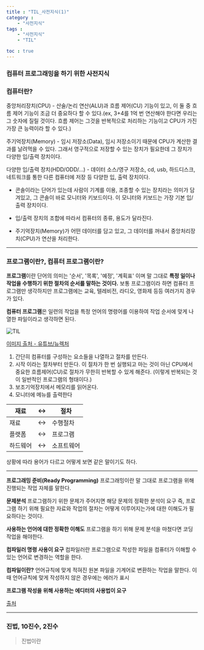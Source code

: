 ```yaml
---
title : "TIL_사전지식(1)"
category : 
    - "사전지식"
tags : 
    - "사전지식"
    - "TIL"

toc : true
---
```

<h3>컴퓨터 프로그래밍을 하기 위한 사전지식</h3>

### 컴퓨터란?

중앙처리장치(CPU) - 산술/논리 연산(ALU)과 흐름 제어(CU) 기능이 있고, 이 둘 중 흐름 제어 기능이 조금 더 중요하다 할 수 있다.(ex, 3+4를 1억 번 연산해야 한다면 우리는 그 숫자에 질릴 것이다. 흐름 제어는 그것을 반복적으로 처리하는 기능이고 CPU가 가진 가장 큰 능력이라 할 수 있다.)

주기억장치(Memory) - 임시 저장소(Data), 임시 저장소이기 때문에 CPU가 계산한 결과를 날려먹을 수 있다. 그래서 영구적으로 저장할 수 있는 장치가 필요한데 그 장치가 다양한 입/출력 장치이다.

다양한 입/출력 장치(HDD/ODD/...) - 데이터 소스/영구 저장소, cd, usb, 하드디스크, 네트워크를 통한 다른 컴퓨터에 저장 등 다양한 입, 출력 장치이다.

*  콘솔이라는 단어가 있는데 사람이 기계를 이용, 조종할 수 있는 장치라는 의미가 담겨있고, 그 콘솔이 바로 모니터와 키보드이다. 이 모니터와 키보드는 가장 기본 입/출력 장치이다.

* 입/출력 장치의 조합에 따라서 컴퓨터의 종류, 용도가 달라진다.

* 주기억장치(Memory)가 어떤 데이터를 담고 있고, 그 데이터를 꺼내서 중앙처리장치(CPU)가 연산을 처리한다.



---

### 프로그램이란?, 컴퓨터 프로그램이란?

<b>프로그램</b>이란 단어의 의미는 '순서', '목록', '예정', '계획표' 이며 말 그대로 __특정 일이나 작업을 수행하기 위한 절차의 순서를 말하는 것이다.__
보통 프로그램이라 하면 컴퓨터 프로그램만 생각하지만 프로그램에는 교육, 텔레비전, 라디오, 영화제 등등 여러가지 경우가 있다.

<b>컴퓨터 프로그램</b>은 일련의 작업을 특정 언어의 명령어를 이용하여 작업 순서에 맞게 나열한 파일이라고 생각하면 된다.

![TIL](https://hansanghun94.github.io/img/basic1.jpg)

[이미지 출처 - 유튜브/뉴렉처](https://www.youtube.com/watch?v=dASA8B4_VxA&list=PLq8wAnVUcTFXna0fCAsElIj2qayRqvGjk&index=3)

1. 간단히 컴퓨터를 구성하는 요소들을 나열하고 절차를 만든다.
2. 시작 이라는 절차부터 만든다. 이 절차가 한 번 실행되고 마는 것이 아닌 CPU에서 중요한 흐름제어(CU)로 절차가 무한히 반복할 수 있게 해준다. (이렇게 반복되는 것이 일반적인 프로그램의 형태이다.)
3. 보조기억장치에서 메모리를 읽어온다.
4. 모니터에 메뉴를 출력한다


|재료|<->|절차
|-|-|-|
|재료|<->|수행절차
|플랫폼|<->|프로그램
|하드웨어|<->|소프트웨어

상황에 따라 용어가 다르고 어떻게 보면 같은 말이기도 하다.

---
<b>프로그래밍 준비(Ready Programming)</b>
프로그래밍이란 말 그대로 프로그램을 위해 진행되는 작업 자체를 말한다.

<b>문제분석</b>
프로그램하기 위한 문제가 주어지면 해당 문제의 정확한 분석이 요구 즉, 프로그램 하기 위해 필요한 자료와 작업의 절차는 어떻게 이루어지는가에 대한 이해도가 필요하다는 것이다.

<b>사용하는 언어에 대한 정확한 이해도</b>
프로그램을 하기 위해 문제 분석을 마쳤다면 코딩작업을 해야한다.

<b>컴파일러 명령 사용이 요구</b>
컴파일러란 프로그램으로 작성한 파일을 컴퓨터가 이해할 수 있는 언어로 변경하는 역할을 한다.

<b>컴파일이란?</b>
언어규칙에 맞게 적혀진 원본 파일을 기계어로 변환하는 작업을 말한다. 이때 언어규칙에 맞게 작성하지 않은 경우에는 에러가 표시

<b>프로그램 작성을 위해 사용하는 에디터의 사용법이 요구</b>

[출처](https://itcoolly.tistory.com/56?category=628522)

---

### 진법, 10진수, 2진수

>진법이란 